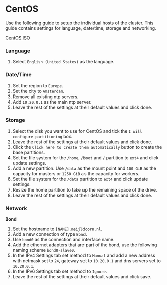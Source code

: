 # CentOS
Use the following guide to setup the individual hosts of the cluster. This guide contains settings for language, date/time, storage and networking.

[CentOS ISO](http://ftp.tudelft.nl/centos.org/7.7.1908/isos/x86_64/)

### Language

1. Select ```English (United States)``` as the language.

### Date/Time

1. Set the region to ```Europe```.
2. Set the city to ```Amsterdam```.
3. Remove all existing ntp servers.
4. Add ```10.20.0.1``` as the main ntp server.
5. Leave the rest of the settings at their default values and click done.

### Storage

1. Select the disk you want to use for CentOS and tick the ```I will configure partitioning``` box.
2. Leave the rest of the settings at their default values and click done.
3. Click the ```Click here to create them automatically``` button to create the base partitions.
4. Set the file system for the ```/home```, ```/boot``` and ```/``` partition to ```ext4``` and click update settings.
5. Add a new partition. Use ```/data``` as the mount point and ```100 GiB``` as the capacity for masters or ```1250 GiB``` as the capacity for workers.
6. Set the file system for the ```/data``` partition to ```ext4``` and click update settings.
7. Resize the home partition to take up the remaining space of the drive.
8. Leave the rest of the settings at their default values and click done.

### Network

**Bond**

1. Set the hostname to ```[NAME].meijldoorn.nl```.
2. Add a new connection of type ```Bond```.
3. Use ```bond0``` as the connection and interface name.
4. Add the ethernet adapters that are part of the bond, use the following naming scheme ```bond0-slave0```.
5. In the IPv4 Settings tab set method to ```Manual``` and add a new address with netmask set to ```24```, gateway set to ```10.20.0.1``` and dns servers set to ```10.20.0.1```.
6. In the IPv6 Settings tab set method to ```Ignore```.
7. Leave the rest of the settings at their default values and click save.
